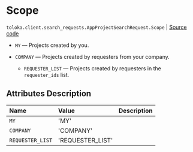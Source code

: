 # Scope
`toloka.client.search_requests.AppProjectSearchRequest.Scope` | [Source code](https://github.com/Toloka/toloka-kit/blob/v1.2.3/src/client/search_requests.py#L981)

* `MY` — Projects created by you.


* `COMPANY` — Projects created by requesters from your company.
    * `REQUESTER_LIST` — Projects created by requesters in the `requester_ids` list.

## Attributes Description

| Name | Value | Description |
| :------| :-----------| :----------| 
`MY`|'MY'|
`COMPANY`|'COMPANY'|
`REQUESTER_LIST`|'REQUESTER_LIST'|
